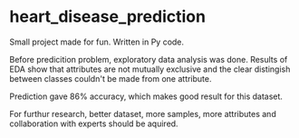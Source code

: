 # heart_disease_prediction

Small project made for fun.
Written in Py code.

Before predicition problem, exploratory data analysis was done.
Results of EDA show that attributes are not mutually exclusive and the clear distingish between classes couldn't be made from one attribute.

Prediction gave 86% accuracy, which makes good result for this dataset.

For furthur research, better dataset, more samples, more attributes and collaboration with experts should be aquired. 
